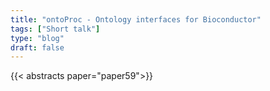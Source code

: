 ```yaml
---
title: "ontoProc - Ontology interfaces for Bioconductor"
tags: ["Short talk"]
type: "blog"
draft: false
---
```


{{< abstracts paper="paper59">}}


